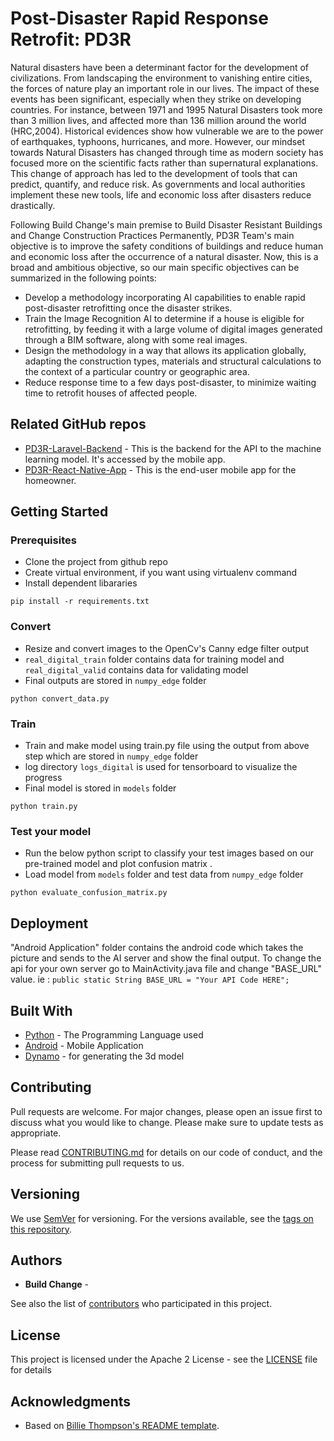 # Post-Disaster Rapid Response Retrofit: PD3R

Natural disasters have been a determinant factor for the development of civilizations. From landscaping the environment to vanishing entire cities, the forces of nature play an important role in our lives. The impact of these events has been significant, especially when they strike on developing countries. For instance, between 1971 and 1995 Natural Disasters took more than 3 million lives, and affected more than 136 million around the world (HRC,2004). Historical evidences show how vulnerable we are to the power of earthquakes, typhoons, hurricanes, and more. However, our mindset towards Natural Disasters has changed through time as modern society has focused more on the scientific facts rather than supernatural explanations. This change of approach has led to the development of tools that can predict, quantify, and reduce risk. As governments and local authorities implement these new tools, life and economic loss after disasters reduce drastically.

Following Build Change's main premise to Build Disaster Resistant Buildings and Change Construction Practices Permanently, PD3R Team's main objective is to improve the safety conditions of buildings and reduce human and economic loss after the occurrence of a natural disaster. Now, this is a broad and ambitious objective, so our main specific objectives can be summarized in the following points:
* Develop a methodology incorporating AI capabilities to enable rapid post-disaster retrofitting once the
disaster strikes.
* Train the Image Recognition AI to determine if a house is eligible for retrofitting, by feeding it with a large
volume of digital images generated through a BIM software, along with some real images.
* Design the methodology in a way that allows its application globally, adapting the construction types,
materials and structural calculations to the context of a particular country or geographic area.
* Reduce response time to a few days post-disaster, to minimize waiting time to retrofit houses of affected
 people.

## Related GitHub repos

* [PD3R-Laravel-Backend](https://github.com/Code-and-Response/PD3R-Laravel-Backend) - This is the backend for the API to the machine learning model. It's accessed by the mobile app.
* [PD3R-React-Native-App](https://github.com/Code-and-Response/PD3R-React-Native-App) - This is the end-user mobile app for the homeowner.

## Getting Started

### Prerequisites

* Clone the project from  github repo
* Create virtual environment, if you want using virtualenv command
* Install dependent libararies
```
pip install -r requirements.txt
```

### Convert 

* Resize  and convert images to the OpenCv's Canny edge filter output 
* ```real_digital_train``` folder contains data for training model and ```real_digital_valid``` contains data for validating model
* Final outputs are stored in ```numpy_edge``` folder
```
python convert_data.py  
```

### Train
* Train and make model  using train.py file using the output from above step which are stored in ```numpy_edge``` folder
* log directory ```logs_digital``` is used for tensorboard to visualize the progress
* Final model is stored in ```models``` folder
```
python train.py 
```

###  Test your model

* Run the below python script to classify your test images based on our pre-trained model and plot confusion matrix .
* Load model from ```models``` folder and test data from ```numpy_edge``` folder


```
python evaluate_confusion_matrix.py

```
## Deployment

"Android Application" folder contains the android code which takes the picture and sends to the AI server and show the final output. To change the api for your own server go to MainActivity.java file and change "BASE_URL" value.
ie :  ``` public static String BASE_URL = "Your API Code HERE"; ```

## Built With

* [Python](https://www.python.org) - The Programming Language used
* [Android](https://www.android.com) - Mobile Application
* [Dynamo](http://primer.dynamobim.org) -  for generating the 3d model

## Contributing
Pull requests are welcome. For major changes, please open an issue first to discuss what you would like to change.
Please make sure to update tests as appropriate.

Please read [CONTRIBUTING.md](CONTRIBUTING.md) for details on our code of conduct, and the process for submitting pull requests to us.

## Versioning

We use [SemVer](http://semver.org/) for versioning. For the versions available, see the [tags on this repository](https://github.com/Build-Change/call_for_code/tags). 

## Authors

* **Build Change** -

See also the list of [contributors](https://github.com/Build-Change/call_for_code/AUTHORS.md) who participated in this project.

## License

This project is licensed under the Apache 2 License - see the [LICENSE](LICENSE) file for details

## Acknowledgments

* Based on [Billie Thompson's README template](https://gist.github.com/PurpleBooth/109311bb0361f32d87a2).
